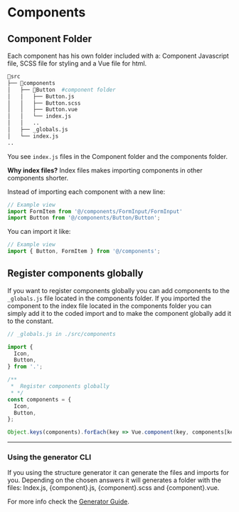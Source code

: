 # Components

## Component Folder

Each component has his own folder included with a: Component Javascript file, SCSS file for styling and a Vue file for html.

```bash
📂src
├── 📂components
│   ├── 📂Button  #component folder
│   │   ├── Button.js
│   │   ├── Button.scss
│   │   ├── Button.vue
│   │   └── index.js
│   │   ..
│   ├── _globals.js
│   └── index.js
..
```

You see `index.js` files in the Component folder and the components folder.

**Why index files?** Index files makes importing components in other components shorter. 

Instead of importing each component with a new line:

```javascript
// Example view
import FormItem from '@/components/FormInput/FormInput'
import Button from '@/components/Button/Button';
```

You can import it like:

```javascript
// Example view
import { Button, FormItem } from '@/components';
```

## Register components globally

If you want to register components globally you can add components to the `_globals.js` file located in the components folder. If you imported the component to the index file located in the components folder you can simply add it to the coded import and to make the component globally add it to the constant. 

```javascript
// _globals.js in ./src/components

import {
  Icon,
  Button,
} from '.';

/**
 *  Register components globally
 * */
const components = {
  Icon,
  Button,
};

Object.keys(components).forEach(key => Vue.component(key, components[key]));

```

------
### Using the generator CLI

If you using the structure generator it can generate the files and imports for you. Depending on the chosen answers it will generates a folder with the files: Index.js, {component}.js, {component}.scss and {component}.vue.

For more info check the [Generator Guide](./the-generator.md).
